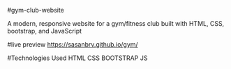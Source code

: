 #gym-club-website

A modern, responsive website for a gym/fitness club built with HTML, CSS, bootstrap, and JavaScript

 #live preview
 https://sasanbrv.github.io/gym/

 #Technologies Used
 HTML
 CSS
 BOOTSTRAP
 JS
 
